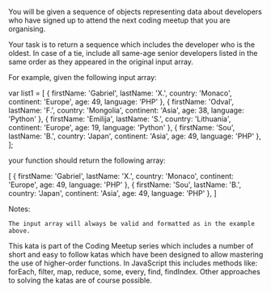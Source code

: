 You will be given a sequence of objects representing data about developers who have signed up to attend the next coding meetup that you are organising.

Your task is to return a sequence which includes the developer who is the oldest. In case of a tie, include all same-age senior developers listed in the same order as they appeared in the original input array.

For example, given the following input array:

var list1 = [
{ firstName: 'Gabriel', lastName: 'X.', country: 'Monaco', continent: 'Europe', age: 49, language: 'PHP' },
{ firstName: 'Odval', lastName: 'F.', country: 'Mongolia', continent: 'Asia', age: 38, language: 'Python' },
{ firstName: 'Emilija', lastName: 'S.', country: 'Lithuania', continent: 'Europe', age: 19, language: 'Python' },
{ firstName: 'Sou', lastName: 'B.', country: 'Japan', continent: 'Asia', age: 49, language: 'PHP' },
];

your function should return the following array:

[
{ firstName: 'Gabriel', lastName: 'X.', country: 'Monaco', continent: 'Europe', age: 49, language: 'PHP' },
{ firstName: 'Sou', lastName: 'B.', country: 'Japan', continent: 'Asia', age: 49, language: 'PHP' },
]

Notes:

    The input array will always be valid and formatted as in the example above.

This kata is part of the Coding Meetup series which includes a number of short and easy to follow katas which have been designed to allow mastering the use of higher-order functions. In JavaScript this includes methods like: forEach, filter, map, reduce, some, every, find, findIndex. Other approaches to solving the katas are of course possible.
